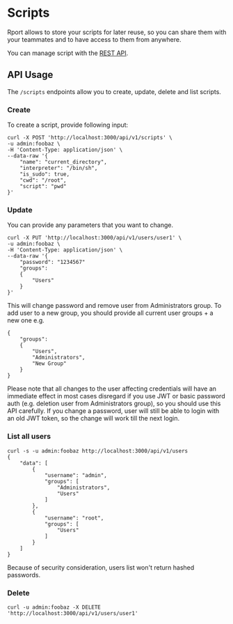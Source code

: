 # Scripts
Rport allows to store your scripts for later reuse, so you can share them with your teammates and to have access to them from anywhere.

You can manage script with the [REST API](https://petstore.swagger.io/?url=https://raw.githubusercontent.com/cloudradar-monitoring/rport/master/api-doc.yml#/Scripts).

## API Usage
The `/scripts` endpoints allow you to create, update, delete and list scripts.

### Create
To create a script, provide following input:

```
curl -X POST 'http://localhost:3000/api/v1/scripts' \
-u admin:foobaz \
-H 'Content-Type: application/json' \
--data-raw '{
	"name": "current_directory",
	"interpreter": "/bin/sh",
	"is_sudo": true,
	"cwd": "/root",
	"script": "pwd"
}'
```
### Update
You can provide any parameters that you want to change. 
```
curl -X PUT 'http://localhost:3000/api/v1/users/user1' \
-u admin:foobaz \
-H 'Content-Type: application/json' \
--data-raw '{
    "password": "1234567"
    "groups":
    {
        "Users"
    }
}'
```
This will change password and remove user from Administrators group. To add user to a new group, you should provide all current user groups + a new one e.g.
```
{
    "groups":
    {
        "Users",
        "Administrators",
        "New Group"
    }
}
```

Please note that all changes to the user affecting credentials will have an immediate effect in most cases disregard if you use JWT or basic password auth (e.g. deletion user from Administrators group), so you should use this API carefully.
If you change a password, user will still be able to login with an old JWT token, so the change will work till the next login.

### List all users
```
curl -s -u admin:foobaz http://localhost:3000/api/v1/users
{
    "data": [
        {
            "username": "admin",
            "groups": [
                "Administrators",
                "Users"
            ]
        },
        {
            "username": "root",
            "groups": [
                "Users"
            ]
        }
    ]
}
```
Because of security consideration, users list won't return hashed passwords.
### Delete
```
curl -u admin:foobaz -X DELETE 'http://localhost:3000/api/v1/users/user1'
```
